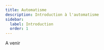 ```yaml
---
title: Automatisme
description: Introduction à l'automatisme
sidebar:
  label: Introduction
  order: 1
---
```


A venir
